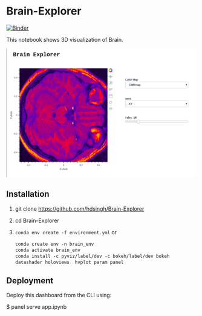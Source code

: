 # Brain-Explorer

[![Binder](https://mybinder.org/badge_logo.svg)](https://mybinder.org/v2/gh/hdsingh/Brain-Explorer.git/master)

This notebook shows 3D visualization of Brain.

![Dashboard](dashboard.png)

## Installation

1. git clone https://github.com/hdsingh/Brain-Explorer

2. cd Brain-Explorer

3. `conda env create -f environment.yml`  or 
    ```
    conda create env -n brain_env
    conda activate brain_env
    conda install -c pyviz/label/dev -c bokeh/label/dev bokeh datashader holoviews  hvplot param panel
    ```

## Deployment

Deploy this dashboard from the CLI using:

 $ panel serve app.ipynb
